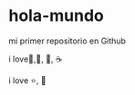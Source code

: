 # hola-mundo

mi primer repositorio en Github

i love:icecream:,:pizza:, :dog:, :coffee:

i love :star:, :book:

